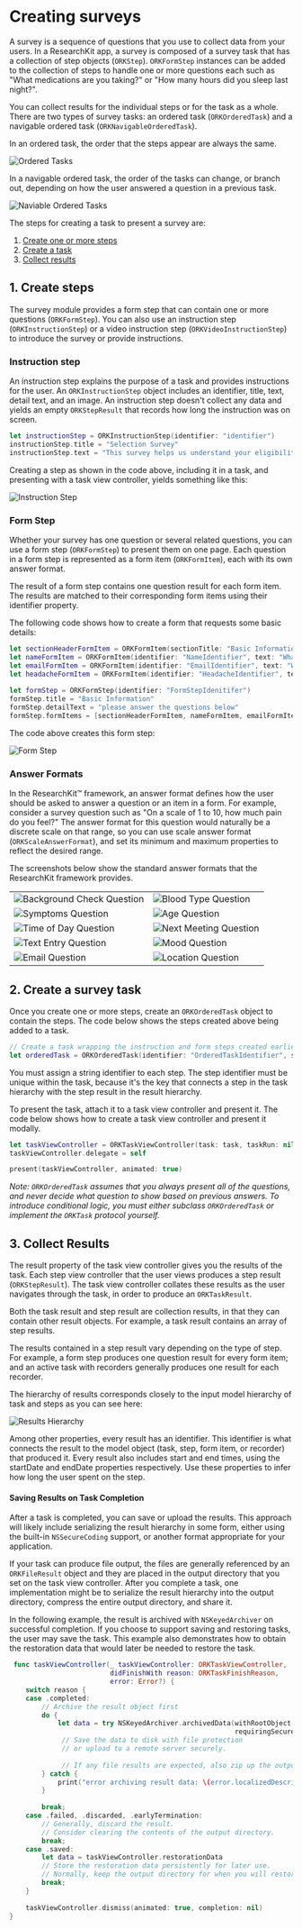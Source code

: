 # Creating surveys

A survey is a sequence of questions that you use to collect data from your users. In a ResearchKit app, a survey is composed of a survey task that has a collection of step objects (``ORKStep``). ``ORKFormStep`` instances can be added to the collection of steps to handle one or more questions each such as "What medications are you taking?" or "How many hours did you sleep last night?".

You can collect results for the individual steps or for the task as a whole. There are two types of survey tasks: an ordered task (``ORKOrderedTask``) and a navigable ordered task (``ORKNavigableOrderedTask``).

In an ordered task, the order that the steps appear are always the same. 


![Ordered Tasks](creating-surveys-ordered-tasks)

In a navigable ordered task, the order of the tasks can change, or branch out, depending on how the user answered a question in a previous task.

![Naviable Ordered Tasks](creating-surveys-navigable-ordered-tasks)

The steps for creating a task to present a survey are:

1. <a href="#create">Create one or more steps</a>
2. <a href="#task">Create a task</a>
3. <a href="#results">Collect results</a>

## 1. Create steps

The survey module provides a form step that can contain one or more questions
(``ORKFormStep``). You can also use an instruction step
(``ORKInstructionStep``) or a video instruction step (``ORKVideoInstructionStep``) to introduce the survey or provide instructions.

### Instruction step

An instruction step explains the purpose of a task and provides
instructions for the user. An ``ORKInstructionStep`` object includes an
identifier, title, text, detail text, and an image. An
instruction step doesn't collect any data and yields an empty
``ORKStepResult`` that records how long the instruction was
on screen.

```swift
let instructionStep = ORKInstructionStep(identifier: "identifier")
instructionStep.title = "Selection Survey"
instructionStep.text = "This survey helps us understand your eligibility for the fitness study"
```

Creating a step as shown in the code above, including it in a task, and presenting with a task view controller, yields something like this:

![Instruction Step](creating-surveys-instruction-step)

### Form Step

Whether your survey has one question or several related questions, you can use a form step (``ORKFormStep``) to present them on one page. Each question in a form step is represented as a form item (``ORKFormItem``), each with its
own answer format.

The result of a form step contains one question result for each form
item. The results are matched to their corresponding form items using
their identifier property.

The following code shows how to create a form that requests some basic details:


```swift
let sectionHeaderFormItem = ORKFormItem(sectionTitle: "Basic Information")
let nameFormItem = ORKFormItem(identifier: "NameIdentifier", text: "What is your name?", answerFormat: ORKTextAnswerFormat())
let emailFormItem = ORKFormItem(identifier: "EmailIdentifier", text: "What is your email?", answerFormat: ORKEmailAnswerFormat())
let headacheFormItem = ORKFormItem(identifier: "HeadacheIdentifier", text: "Do you have a headache?", answerFormat: ORKBooleanAnswerFormat())
 
let formStep = ORKFormStep(identifier: "FormStepIdenitifer")
formStep.title = "Basic Information"
formStep.detailText = "please answer the questions below"
formStep.formItems = [sectionHeaderFormItem, nameFormItem, emailFormItem, headacheFormItem]
```

The code above creates this form step:

![Form Step](creating-surveys-form-step)

### Answer Formats

In the ResearchKit™ framework, an answer format defines how the user should be asked to
answer a question or an item in a form.  For example, consider a
survey question such as "On a scale of 1 to 10, how much pain do you
feel?" The answer format for this question would naturally be a
discrete scale on that range, so you can use scale answer format (``ORKScaleAnswerFormat``), 
and set its minimum and maximum
properties to reflect the desired range.  

The screenshots below show the standard answer formats that the ResearchKit framework provides.

|   |   |
|---|---|
| ![Background Check Question](creating-surveys-background-check) | ![Blood Type Question](creating-surveys-blood-type) |
| ![Symptoms Question](creating-surveys-symptom-choice) | ![Age Question](creating-surveys-age) |
| ![Time of Day Question](creating-surveys-time-of-day) | ![Next Meeting Question](creating-surveys-next-meeting) |
| ![Text Entry Question](creating-survyes-feeling-text-entry) | ![Mood Question](creating-surveys-slider) |
| ![Email Question](creating-surveys-email) | ![Location Question](creating-surveys-location) |

## 2. Create a survey task

Once you create one or more steps, create an ``ORKOrderedTask`` object to
contain the steps. The code below shows the steps created above being added to a task.

```swift
// Create a task wrapping the instruction and form steps created earlier.
let orderedTask = ORKOrderedTask(identifier: "OrderedTaskIdentifier", steps: [instructionStep, formStep])
```


You must assign a string identifier to each step. The step identifier must be unique within the task, because it's the key that connects a step in the task hierarchy with the step result in the result hierarchy.

To present the task, attach it to a task view controller and present
it. The code below shows how to create a task view controller and present it modally.
        
```swift
let taskViewController = ORKTaskViewController(task: task, taskRun: nil)
taskViewController.delegate = self

present(taskViewController, animated: true)
```

*Note: `ORKOrderedTask` assumes that you always present all of the questions,
and never decide what question to show based on previous answers.
To introduce conditional logic, you must either subclass
`ORKOrderedTask` or implement the `ORKTask` protocol yourself.*

## 3. Collect Results
The result property of the task view controller gives you the results of the task.
Each step view controller that the user views produces a step result
(``ORKStepResult``). The task view controller collates these results as
the user navigates through the task, in order to produce an
``ORKTaskResult``.

Both the task result and step result are collection results, in that
they can contain other result objects. For example, a task result contains an array of step results.

The results contained in a step result vary depending on the type of
step. For example, a form step produces one question result for
every form item; and an active task with recorders generally produces
one result for each recorder. 

The hierarchy of results corresponds closely to the input
model hierarchy of task and steps as you can see here:

![Results Hierarchy](creating-surveys-results-hierarchy)

Among other properties, every result has an identifier. This
identifier is what connects the result to the model object (task,
step, form item, or recorder) that produced it. Every result also
includes start and end times, using the startDate and endDate
properties respectively. Use these properties to infer how long the user
spent on the step.
 

#### Saving Results on Task Completion

After a task is completed, you can save or upload the results. This approach 
will likely include serializing the result hierarchy in some form,
either using the built-in `NSSecureCoding` support, or another
format appropriate for your application.

If your task can produce file output, the files are generally referenced by an ``ORKFileResult`` object and they are placed in the output directory that you set on the task view controller. After you complete a task, one implementation might be to serialize the result hierarchy into the output directory, compress the entire output
directory, and share it.

In the following example, the result is archived with
`NSKeyedArchiver` on successful completion. If you choose to support
saving and restoring tasks, the user may save the task. This
example also demonstrates how to obtain the restoration data that
would later be needed to restore the task.

```swift
 func taskViewController(_ taskViewController: ORKTaskViewController, 
                         didFinishWith reason: ORKTaskFinishReason, 
                         error: Error?) {
	switch reason {
	case .completed:
	    // Archive the result object first
	    do {
	        let data = try NSKeyedArchiver.archivedData(withRootObject: taskViewController.result, 
	                                                    requiringSecureCoding: true)
			 // Save the data to disk with file protection
	   	 	 // or upload to a remote server securely.
	    
	    	 // If any file results are expected, also zip up the outputDirectory.
	    } catch {
	        print("error archiving result data: \(error.localizedDescription)")
	    }
	    
	    break;
	case .failed, .discarded, .earlyTermination:
	    // Generally, discard the result.
	    // Consider clearing the contents of the output directory.
	    break;
	case .saved:
	    let data = taskViewController.restorationData
	    // Store the restoration data persistently for later use.
	    // Normally, keep the output directory for when you will restore.
	    break;
	}
	    
	taskViewController.dismiss(animated: true, completion: nil)
}
```

